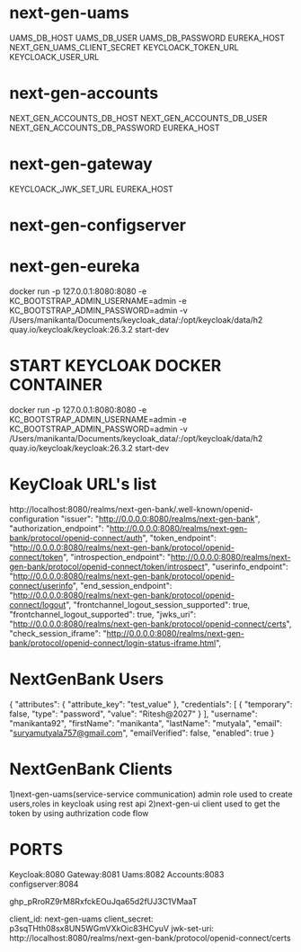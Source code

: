 # next-gen-uams

UAMS_DB_HOST
UAMS_DB_USER
UAMS_DB_PASSWORD
EUREKA_HOST
NEXT_GEN_UAMS_CLIENT_SECRET
KEYCLOACK_TOKEN_URL
KEYCLOACK_USER_URL

# next-gen-accounts

NEXT_GEN_ACCOUNTS_DB_HOST
NEXT_GEN_ACCOUNTS_DB_USER
NEXT_GEN_ACCOUNTS_DB_PASSWORD
EUREKA_HOST

# next-gen-gateway

KEYCLOACK_JWK_SET_URL
EUREKA_HOST

# next-gen-configserver

# next-gen-eureka

docker run -p 127.0.0.1:8080:8080 -e KC_BOOTSTRAP_ADMIN_USERNAME=admin -e KC_BOOTSTRAP_ADMIN_PASSWORD=admin -v /Users/manikanta/Documents/keycloak_data/:/opt/keycloak/data/h2 quay.io/keycloak/keycloak:26.3.2 start-dev

# START KEYCLOAK DOCKER CONTAINER

docker run -p 127.0.0.1:8080:8080 -e KC_BOOTSTRAP_ADMIN_USERNAME=admin -e KC_BOOTSTRAP_ADMIN_PASSWORD=admin -v /Users/manikanta/Documents/keycloak_data/:/opt/keycloak/data/h2 quay.io/keycloak/keycloak:26.3.2 start-dev

# KeyCloak URL's list

http://localhost:8080/realms/next-gen-bank/.well-known/openid-configuration
"issuer": "http://0.0.0.0:8080/realms/next-gen-bank",
"authorization_endpoint": "http://0.0.0.0:8080/realms/next-gen-bank/protocol/openid-connect/auth",
"token_endpoint": "http://0.0.0.0:8080/realms/next-gen-bank/protocol/openid-connect/token",
"introspection_endpoint": "http://0.0.0.0:8080/realms/next-gen-bank/protocol/openid-connect/token/introspect",
"userinfo_endpoint": "http://0.0.0.0:8080/realms/next-gen-bank/protocol/openid-connect/userinfo",
"end_session_endpoint": "http://0.0.0.0:8080/realms/next-gen-bank/protocol/openid-connect/logout",
"frontchannel_logout_session_supported": true,
"frontchannel_logout_supported": true,
"jwks_uri": "http://0.0.0.0:8080/realms/next-gen-bank/protocol/openid-connect/certs",
"check_session_iframe": "http://0.0.0.0:8080/realms/next-gen-bank/protocol/openid-connect/login-status-iframe.html",

# NextGenBank Users

{
"attributes": {
"attribute_key": "test_value"
},
"credentials": [
{
"temporary": false,
"type": "password",
"value": "Ritesh@2027"
}
],
"username": "manikanta92",
"firstName": "manikanta",
"lastName": "mutyala",
"email": "suryamutyala757@gmail.com",
"emailVerified": false,
"enabled": true
}

# NextGenBank Clients

1)next-gen-uams(service-service communication)
admin role used to create users,roles in keycloak using rest api
2)next-gen-ui
client used to get the token by using authrization code flow

# PORTS

Keycloak:8080
Gateway:8081
Uams:8082
Accounts:8083
configserver:8084

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

client_id: next-gen-uams
client_secret: p3sqTHth08sx8UN5WGmVXkOic83HCyuV
jwk-set-uri: http://localhost:8080/realms/next-gen-bank/protocol/openid-connect/certs

